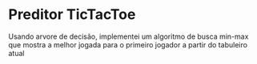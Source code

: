 # Preditor TicTacToe
 Usando arvore de decisão, implementei um algoritmo de busca min-max que mostra a melhor jogada para o primeiro jogador a partir do tabuleiro atual
